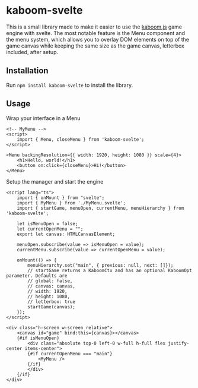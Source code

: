 # kaboom-svelte

This is a small library made to make it easier to use the [kaboom.js](https://kaboomjs.com/) game engine with svelte. The most notable feature is the Menu component and the menu system, which allows you to overlay DOM elements on top of the game canvas while keeping the same size as the game canvas, letterbox included, after setup.

## Installation

Run `npm install kaboom-svelte` to install the library.

## Usage

Wrap your interface in a Menu

```svelte
<!-- MyMenu -->
<script>
    import { Menu, closeMenu } from 'kaboom-svelte';
</script>

<Menu backingResolution={{ width: 1920, height: 1080 }} scale={4}>
    <h1>Hello, world!</h1>
    <button on:click={closeMenu}>Hi!</button>
</Menu>
```

Setup the manager and start the engine

```svelte
<script lang="ts">
    import { onMount } from "svelte";
    import { MyMenu } from './MyMenu.svelte';
    import { startGame, menuOpen, currentMenu, menuHierarchy } from 'kaboom-svelte';

    let isMenuOpen = false;
    let currentOpenMenu = "";
    export let canvas: HTMLCanvasElement;

    menuOpen.subscribe(value => isMenuOpen = value);
    currentMenu.subscribe(value => currentOpenMenu = value);

    onMount(() => {
        menuHierarchy.set("main", { previous: null, next: []});
        // startGame returns a KaboomCtx and has an optional KaboomOpt parameter. Defaults are
        // global: false,
        // canvas: canvas,
        // width: 1920,
        // height: 1080,
        // letterbox: true 
        startGame(canvas);
    });
</script>

<div class="h-screen w-screen relative">
    <canvas id="game" bind:this={canvas}></canvas>
    {#if isMenuOpen}
        <div class="absolute top-0 left-0 w-full h-full flex justify-center items-center">
        {#if currentOpenMenu === "main"}
            <MyMenu />
        {/if}
        </div>
    {/if}
</div>
```

